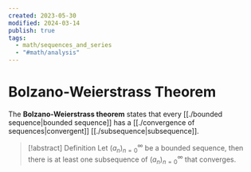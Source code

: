 ```yaml
---
created: 2023-05-30
modified: 2024-03-14
publish: true
tags:
  - math/sequences_and_series
  - "#math/analysis"
---
```

# Bolzano-Weierstrass Theorem
The **Bolzano-Weierstrass theorem** states that every [[./bounded sequence|bounded sequence]] has a [[./convergence of sequences|convergent]] [[./subsequence|subsequence]].

> [!abstract] Definition
> Let $(a_n)^\infty_{n=0}$ be a bounded sequence, then there is at least one subsequence of $(a_n)^\infty_{n=0}$ that converges.